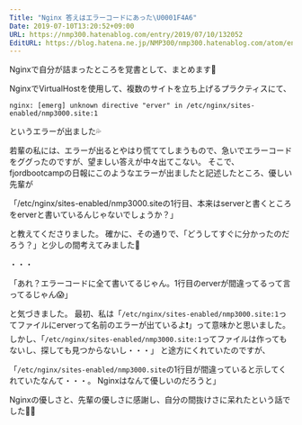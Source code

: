 ```yaml
---
Title: "Nginx 答えはエラーコードにあった\U0001F4A6"
Date: 2019-07-10T13:20:52+09:00
URL: https://nmp300.hatenablog.com/entry/2019/07/10/132052
EditURL: https://blog.hatena.ne.jp/NMP300/nmp300.hatenablog.com/atom/entry/17680117127216241824
---
```


Nginxで自分が詰まったところを覚書として、まとめます💪

NginxでVirtualHostを使用して、複数のサイトを立ち上げるプラクティスにて、

```
nginx: [emerg] unknown directive "erver" in /etc/nginx/sites-enabled/nmp3000.site:1
```

というエラーが出ました💦

若輩の私には、エラーが出るとやはり慌ててしまうもので、急いでエラーコードをググったのですが、望ましい答えが中々出てこない。
そこで、fjordbootcampの日報にこのようなエラーが出ましたと記述したところ、優しい先輩が

「/etc/nginx/sites-enabled/nmp3000.siteの1行目、本来はserverと書くところをerverと書いているんじゃないでしょうか？」

と教えてくださりました。
確かに、その通りで、「どうしてすぐに分かったのだろう？」と少しの間考えてみました🤔

・・・

「あれ？エラーコードに全て書いてるじゃん。1行目のerverが間違ってるって言ってるじゃん😱」

と気づきました。
最初、私は「`/etc/nginx/sites-enabled/nmp3000.site:1`ってファイルにerverって名前のエラーが出ているよ❗️」って意味かと思いました。
しかし、「`/etc/nginx/sites-enabled/nmp3000.site:1`ってファイルは作ってもないし、探しても見つからないし・・・」
と途方にくれていたのですが、

「`/etc/nginx/sites-enabled/nmp3000.site`の1行目が間違っていると示してくれていたなんて・・・。
Nginxはなんて優しいのだろうと」

Nginxの優しさと、先輩の優しさに感謝し、自分の間抜けさに呆れたという話でした🙇‍♂️
